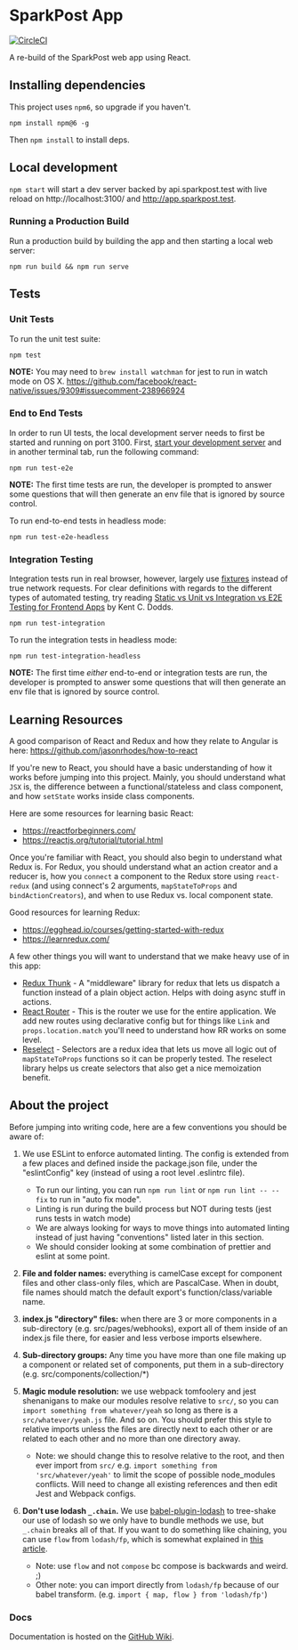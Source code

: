 # SparkPost App

[![CircleCI](https://circleci.com/gh/SparkPost/2web2ui.svg?style=svg&circle-token=38db9634ea082cf65313e581edf7daea0a61906c)](https://app.circleci.com/pipelines/github/SparkPost/2web2ui)

A re-build of the SparkPost web app using React.

## Installing dependencies

This project uses `npm6`, so upgrade if you haven't.

```
npm install npm@6 -g
```

Then `npm install` to install deps.

## Local development

`npm start` will start a dev server backed by api.sparkpost.test with live reload on
http://localhost:3100/ and http://app.sparkpost.test.

### Running a Production Build

Run a production build by building the app and then starting a local web server:

```
npm run build && npm run serve
```

## Tests

### Unit Tests

To run the unit test suite:

```
npm test
```

**NOTE:** You may need to `brew install watchman` for jest to run in watch mode on OS X.
https://github.com/facebook/react-native/issues/9309#issuecomment-238966924

### End to End Tests

In order to run UI tests, the local development server needs to first be started and running on
port 3100. First, [start your development server](#local-development) and in another terminal tab,
run the following command:

```
npm run test-e2e
```

**NOTE:** The first time tests are run, the developer is prompted to answer some questions that will
then generate an env file that is ignored by source control.

To run end-to-end tests in headless mode:

```
npm run test-e2e-headless
```

### Integration Testing

Integration tests run in real browser, however, largely use
[fixtures](https://docs.cypress.io/api/commands/fixture.html) instead of true network requests. For
clear definitions with regards to the different types of automated testing, try reading
[Static vs Unit vs Integration vs E2E Testing for Frontend Apps](https://kentcdodds.com/blog/unit-vs-integration-vs-e2e-tests)
by Kent C. Dodds.

```
npm run test-integration
```

To run the integration tests in headless mode:

```
npm run test-integration-headless
```

**NOTE:** The first time _either_ end-to-end or integration tests are run, the developer is prompted
to answer some questions that will then generate an env file that is ignored by source control.

## Learning Resources

A good comparison of React and Redux and how they relate to Angular is here:
https://github.com/jasonrhodes/how-to-react

If you're new to React, you should have a basic understanding of how it works before jumping into
this project. Mainly, you should understand what `JSX` is, the difference between a
functional/stateless and class component, and how `setState` works inside class components.

Here are some resources for learning basic React:

- https://reactforbeginners.com/
- https://reactjs.org/tutorial/tutorial.html

Once you're familiar with React, you should also begin to understand what Redux is. For Redux, you
should understand what an action creator and a reducer is, how you `connect` a component to the
Redux store using `react-redux` (and using connect's 2 arguments, `mapStateToProps` and
`bindActionCreators`), and when to use Redux vs. local component state.

Good resources for learning Redux:

- https://egghead.io/courses/getting-started-with-redux
- https://learnredux.com/

A few other things you will want to understand that we make heavy use of in this app:

- [Redux Thunk](https://github.com/gaearon/redux-thunk) - A "middleware" library for redux that lets
  us dispatch a function instead of a plain object action. Helps with doing async stuff in actions.
- [React Router](https://reacttraining.com/react-router/web/guides/philosophy) - This is the router
  we use for the entire application. We add new routes using declarative config but for things like
  `Link` and `props.location.match` you'll need to understand how RR works on some level.
- [Reselect](https://github.com/reactjs/reselect) - Selectors are a redux idea that lets us move all
  logic out of `mapStateToProps` functions so it can be properly tested. The reselect library helps
  us create selectors that also get a nice memoization benefit.

## About the project

Before jumping into writing code, here are a few conventions you should be aware of:

1. We use ESLint to enforce automated linting. The config is extended from a few places and defined
   inside the package.json file, under the "eslintConfig" key (instead of using a root level
   .eslintrc file).

   - To run our linting, you can run `npm run lint` or `npm run lint -- --fix` to run in "auto fix
     mode".
   - Linting is run during the build process but NOT during tests (jest runs tests in watch mode)
   - We are always looking for ways to move things into automated linting instead of just having
     "conventions" listed later in this section.
   - We should consider looking at some combination of prettier and eslint at some point.

1. **File and folder names:** everything is camelCase except for component files and other
   class-only files, which are PascalCase. When in doubt, file names should match the default
   export's function/class/variable name.

1. **index.js "directory" files:** when there are 3 or more components in a sub-directory (e.g.
   src/pages/webhooks), export all of them inside of an index.js file there, for easier and less
   verbose imports elsewhere.

1. **Sub-directory groups:** Any time you have more than one file making up a component or related
   set of components, put them in a sub-directory (e.g. src/components/collection/\*)

1. **Magic module resolution:** we use webpack tomfoolery and jest shenanigans to make our modules
   resolve relative to `src/`, so you can `import something from whatever/yeah` so long as there is
   a `src/whatever/yeah.js` file. And so on. You should prefer this style to relative imports unless
   the files are directly next to each other or are related to each other and no more than one
   directory away.

   - Note: we should change this to resolve relative to the root, and then ever import from `src/`
     e.g. `import something from 'src/whatever/yeah'` to limit the scope of possible node_modules
     conflicts. Will need to change all existing references and then edit Jest and Webpack configs.

1. **Don't use lodash `_.chain`.** We use
   [babel-plugin-lodash](https://github.com/lodash/babel-plugin-lodash#limitations) to tree-shake
   our use of lodash so we only have to bundle methods we use, but `_.chain` breaks all of that. If
   you want to do something like chaining, you can use `flow` from `lodash/fp`, which is somewhat
   explained in
   [this article](https://medium.com/making-internets/why-using-chain-is-a-mistake-9bc1f80d51ba).
   - Note: use `flow` and not `compose` bc compose is backwards and weird. ;)
   - Other note: you can import directly from `lodash/fp` because of our babel transform. (e.g.
     `import { map, flow } from 'lodash/fp'`)

### Docs

Documentation is hosted on the [GitHub Wiki](https://github.com/SparkPost/2web2ui/wiki).
